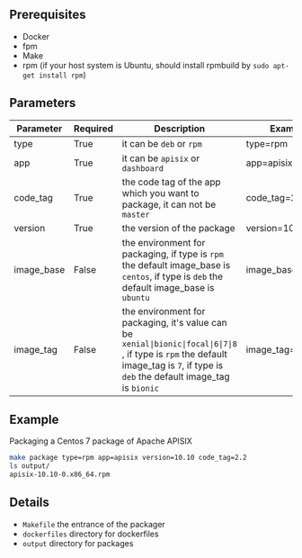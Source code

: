 ## Prerequisites

- Docker
- fpm
- Make
- rpm (if your host system is Ubuntu, should install rpmbuild by `sudo apt-get install rpm`)

## Parameters
|Parameter      |Required   |Description        |Example|
|---------|---------|----|-----------|
|type     |True |it can be `deb` or `rpm` |type=rpm|
|app      |True |it can be `apisix` or `dashboard` |app=apisix|
|code_tag   |True |the code tag of the app which you want to package, it can not be `master`|code_tag=2.1|
|version  |True |the version of the package|version=10.10|
|image_base|False |the environment for packaging, if type is `rpm` the default image_base is `centos`, if type is `deb` the default image_base is `ubuntu`|image_base=centos|
|image_tag|False |the environment for packaging, it's value can be `xenial\|bionic\|focal\|6\|7\|8` , if type is `rpm` the default image_tag is `7`, if type is `deb` the default image_tag is `bionic`|image_tag=7|

## Example
Packaging a Centos 7 package of Apache APISIX
```sh
make package type=rpm app=apisix version=10.10 code_tag=2.2
ls output/
apisix-10.10-0.x86_64.rpm
```

## Details

- `Makefile` the entrance of the packager
- `dockerfiles` directory for dockerfiles
- `output` directory for packages
